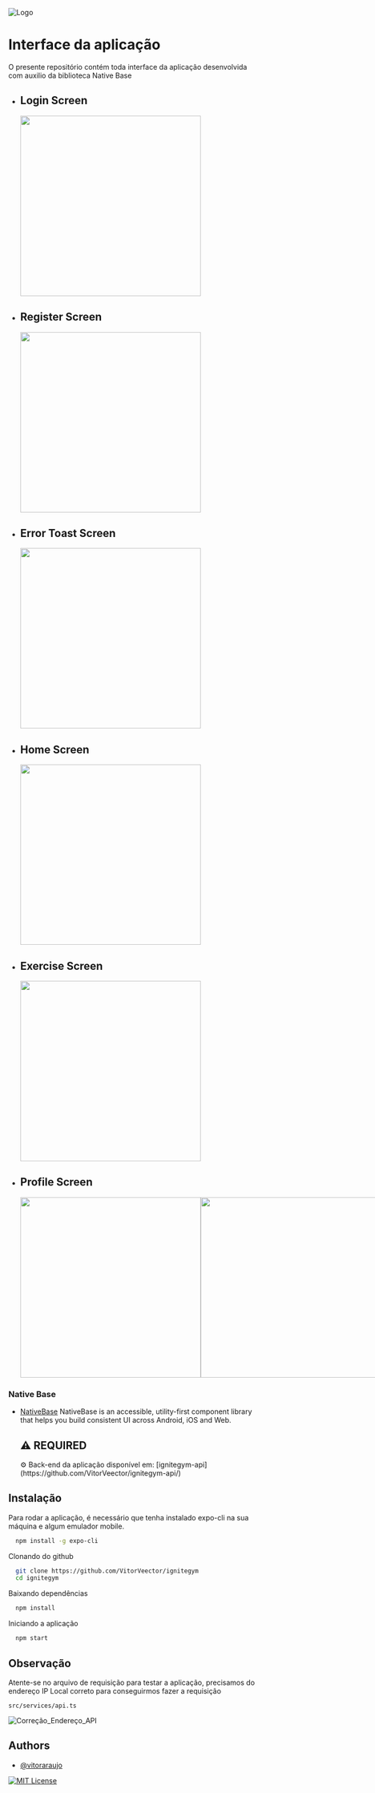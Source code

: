 ![Logo](https://i.imgur.com/bVNfB5p.png)

# Interface da aplicação

O presente repositório contém toda interface da aplicação desenvolvida com auxilio da biblioteca Native Base

<div>
  <ul>
    <li>
      <div>
        <h2>Login Screen</h2>
        <img src="https://user-images.githubusercontent.com/67335644/222142166-e817ba7c-29e3-4222-83ac-5828b76200fe.png" width="360">
      </div>
    </li>
    <li>
      <div>
        <h2>Register Screen</h2>
        <img src="https://user-images.githubusercontent.com/67335644/222142330-7bd69cac-200d-4859-a358-3b4c4b2cb021.png" width="360">
      </div>
    </li>
    <li>
      <div>
        <h2>Error Toast Screen</h2>
        <img src="https://user-images.githubusercontent.com/67335644/222142683-adfb967b-88bb-4deb-8673-13c9934f21c4.png" width="360">
      </div>
    </li>
    <li>
      <div>
        <h2>Home Screen</h2>
        <img src="https://user-images.githubusercontent.com/67335644/222142941-d1e89c65-4447-4fef-a15c-8762318cff5b.png" width="360">
      </div>
    </li>
    <li>
      <div>
        <h2>Exercise Screen</h2>
        <img src="https://user-images.githubusercontent.com/67335644/222145695-566fd1d8-eeee-4b73-980d-7d5d51f18e64.png" width="360">
      </div>
    </li>
    <li>
      <div>
        <h2>Profile Screen</h2>
        <div style="display:flex">
          <img src="https://user-images.githubusercontent.com/67335644/222145921-08fd3380-2143-4303-a984-d69805a7df73.png" width="360">
          <img src="https://user-images.githubusercontent.com/67335644/222146012-88d206ff-a8bb-4a93-ac83-6e4ccf72ca8a.png" width="360">
        </div>
      </div>
    </li>
  </ul>
</div>

### Native Base

- [NativeBase](https://nativebase.io/)
  <label>
  NativeBase is an accessible, utility-first component library that helps you build consistent UI across Android, iOS and Web.
  </label>

  <label>
    <h2>⚠️ REQUIRED</h2>
     ⚙️ Back-end da aplicação disponível em: [ignitegym-api](https://github.com/VitorVeector/ignitegym-api/)
  </label>
  

## Instalação

Para rodar a aplicação, é necessário que tenha instalado expo-cli na sua máquina e algum emulador mobile.

```bash
  npm install -g expo-cli
```

Clonando do github

```bash
  git clone https://github.com/VitorVeector/ignitegym
  cd ignitegym
```

Baixando dependências

```bash
  npm install
```

Iniciando a aplicação

```bash
  npm start
```

## Observação

Atente-se no arquivo de requisição para testar a aplicação, precisamos do endereço IP Local correto para conseguirmos fazer a requisição

`` src/services/api.ts `` 

![Correção_Endereço_API](https://i.imgur.com/Nc6jchJ.png)



## Authors

- [@vitoraraujo](https://www.github.com/vitorveector)

[![MIT License](https://img.shields.io/badge/License-MIT-green.svg)](https://choosealicense.com/licenses/mit/)
